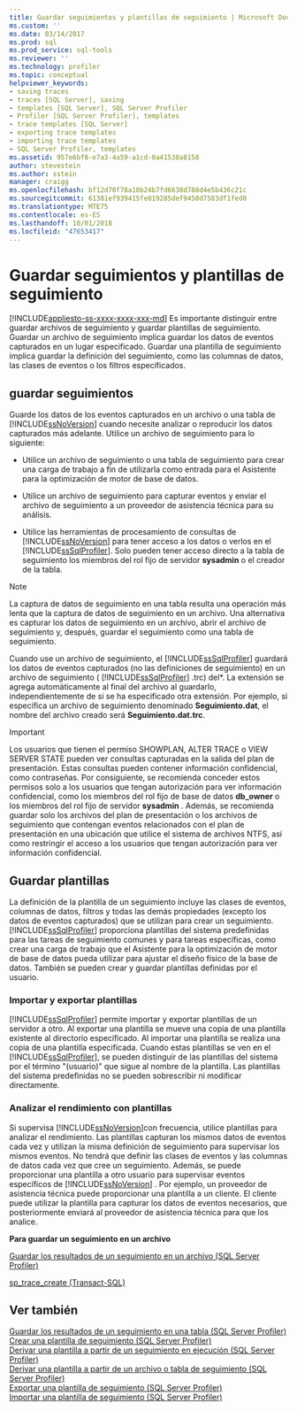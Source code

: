 ```yaml
---
title: Guardar seguimientos y plantillas de seguimiento | Microsoft Docs
ms.custom: ''
ms.date: 03/14/2017
ms.prod: sql
ms.prod_service: sql-tools
ms.reviewer: ''
ms.technology: profiler
ms.topic: conceptual
helpviewer_keywords:
- saving traces
- traces [SQL Server], saving
- templates [SQL Server], SQL Server Profiler
- Profiler [SQL Server Profiler], templates
- trace templates [SQL Server]
- exporting trace templates
- importing trace templates
- SQL Server Profiler, templates
ms.assetid: 957e6bf8-e7a3-4a59-a1cd-0a41538a8158
author: stevestein
ms.author: sstein
manager: craigg
ms.openlocfilehash: bf12d70f78a18b24b7fd6638d788d4e5b436c21c
ms.sourcegitcommit: 61381ef939415fe019285def9450d7583df1fed0
ms.translationtype: MTE75
ms.contentlocale: es-ES
ms.lasthandoff: 10/01/2018
ms.locfileid: "47653417"
---
```

# <a name="save-traces-and-trace-templates"></a>Guardar seguimientos y plantillas de seguimiento
[!INCLUDE[appliesto-ss-xxxx-xxxx-xxx-md](../../includes/appliesto-ss-xxxx-xxxx-xxx-md.md)]
  Es importante distinguir entre guardar archivos de seguimiento y guardar plantillas de seguimiento. Guardar un archivo de seguimiento implica guardar los datos de eventos capturados en un lugar especificado. Guardar una plantilla de seguimiento implica guardar la definición del seguimiento, como las columnas de datos, las clases de eventos o los filtros especificados.  
  
## <a name="saving-traces"></a>guardar seguimientos  
 Guarde los datos de los eventos capturados en un archivo o una tabla de [!INCLUDE[ssNoVersion](../../includes/ssnoversion-md.md)] cuando necesite analizar o reproducir los datos capturados más adelante. Utilice un archivo de seguimiento para lo siguiente:  
  
-   Utilice un archivo de seguimiento o una tabla de seguimiento para crear una carga de trabajo a fin de utilizarla como entrada para el Asistente para la optimización de motor de base de datos.  
  
-   Utilice un archivo de seguimiento para capturar eventos y enviar el archivo de seguimiento a un proveedor de asistencia técnica para su análisis.  
  
-   Utilice las herramientas de procesamiento de consultas de [!INCLUDE[ssNoVersion](../../includes/ssnoversion-md.md)] para tener acceso a los datos o verlos en el [!INCLUDE[ssSqlProfiler](../../includes/sssqlprofiler-md.md)]. Solo pueden tener acceso directo a la tabla de seguimiento los miembros del rol fijo de servidor **sysadmin** o el creador de la tabla.  
  
> [!NOTE]  
>  La captura de datos de seguimiento en una tabla resulta una operación más lenta que la captura de datos de seguimiento en un archivo. Una alternativa es capturar los datos de seguimiento en un archivo, abrir el archivo de seguimiento y, después, guardar el seguimiento como una tabla de seguimiento.  
  
 Cuando use un archivo de seguimiento, el [!INCLUDE[ssSqlProfiler](../../includes/sssqlprofiler-md.md)] guardará los datos de eventos capturados (no las definiciones de seguimiento) en un archivo de seguimiento ( [!INCLUDE[ssSqlProfiler](../../includes/sssqlprofiler-md.md)] .trc) del\*. La extensión se agrega automáticamente al final del archivo al guardarlo, independientemente de si se ha especificado otra extensión. Por ejemplo, si especifica un archivo de seguimiento denominado **Seguimiento.dat**, el nombre del archivo creado será **Seguimiento.dat.trc**.  
  
> [!IMPORTANT]  
>  Los usuarios que tienen el permiso SHOWPLAN, ALTER TRACE o VIEW SERVER STATE pueden ver consultas capturadas en la salida del plan de presentación. Estas consultas pueden contener información confidencial, como contraseñas. Por consiguiente, se recomienda conceder estos permisos solo a los usuarios que tengan autorización para ver información confidencial, como los miembros del rol fijo de base de datos **db_owner** o los miembros del rol fijo de servidor **sysadmin** . Además, se recomienda guardar solo los archivos del plan de presentación o los archivos de seguimiento que contengan eventos relacionados con el plan de presentación en una ubicación que utilice el sistema de archivos NTFS, así como restringir el acceso a los usuarios que tengan autorización para ver información confidencial.  
  
## <a name="saving-templates"></a>Guardar plantillas  
 La definición de la plantilla de un seguimiento incluye las clases de eventos, columnas de datos, filtros y todas las demás propiedades (excepto los datos de eventos capturados) que se utilizan para crear un seguimiento. [!INCLUDE[ssSqlProfiler](../../includes/sssqlprofiler-md.md)] proporciona plantillas del sistema predefinidas para las tareas de seguimiento comunes y para tareas específicas, como crear una carga de trabajo que el Asistente para la optimización de motor de base de datos pueda utilizar para ajustar el diseño físico de la base de datos. También se pueden crear y guardar plantillas definidas por el usuario.  
  
### <a name="importing-and-exporting-templates"></a>Importar y exportar plantillas  
 [!INCLUDE[ssSqlProfiler](../../includes/sssqlprofiler-md.md)] permite importar y exportar plantillas de un servidor a otro. Al exportar una plantilla se mueve una copia de una plantilla existente al directorio especificado. Al importar una plantilla se realiza una copia de una plantilla especificada. Cuando estas plantillas se ven en el [!INCLUDE[ssSqlProfiler](../../includes/sssqlprofiler-md.md)], se pueden distinguir de las plantillas del sistema por el término "(usuario)" que sigue al nombre de la plantilla. Las plantillas del sistema predefinidas no se pueden sobrescribir ni modificar directamente.  
  
### <a name="analyzing-performance-with-templates"></a>Analizar el rendimiento con plantillas  
 Si supervisa [!INCLUDE[ssNoVersion](../../includes/ssnoversion-md.md)]con frecuencia, utilice plantillas para analizar el rendimiento. Las plantillas capturan los mismos datos de eventos cada vez y utilizan la misma definición de seguimiento para supervisar los mismos eventos. No tendrá que definir las clases de eventos y las columnas de datos cada vez que cree un seguimiento. Además, se puede proporcionar una plantilla a otro usuario para supervisar eventos específicos de [!INCLUDE[ssNoVersion](../../includes/ssnoversion-md.md)] . Por ejemplo, un proveedor de asistencia técnica puede proporcionar una plantilla a un cliente. El cliente puede utilizar la plantilla para capturar los datos de eventos necesarios, que posteriormente enviará al proveedor de asistencia técnica para que los analice.  
  
 **Para guardar un seguimiento en un archivo**  
  
 [Guardar los resultados de un seguimiento en un archivo &#40;SQL Server Profiler&#41;](../../tools/sql-server-profiler/save-trace-results-to-a-file-sql-server-profiler.md)  
  
 [sp_trace_create &#40;Transact-SQL&#41;](../../relational-databases/system-stored-procedures/sp-trace-create-transact-sql.md)  
  
## <a name="see-also"></a>Ver también  
 [Guardar los resultados de un seguimiento en una tabla &#40;SQL Server Profiler&#41;](../../tools/sql-server-profiler/save-trace-results-to-a-table-sql-server-profiler.md)   
 [Crear una plantilla de seguimiento &#40;SQL Server Profiler&#41;](../../tools/sql-server-profiler/create-a-trace-template-sql-server-profiler.md)   
 [Derivar una plantilla a partir de un seguimiento en ejecución &#40;SQL Server Profiler&#41;](../../tools/sql-server-profiler/derive-a-template-from-a-running-trace-sql-server-profiler.md)   
 [Derivar una plantilla a partir de un archivo o tabla de seguimiento &#40;SQL Server Profiler&#41;](../../tools/sql-server-profiler/derive-a-template-from-a-trace-file-or-trace-table-sql-server-profiler.md)   
 [Exportar una plantilla de seguimiento &#40;SQL Server Profiler&#41;](../../tools/sql-server-profiler/export-a-trace-template-sql-server-profiler.md)   
 [Importar una plantilla de seguimiento &#40;SQL Server Profiler&#41;](../../tools/sql-server-profiler/import-a-trace-template-sql-server-profiler.md)  
  
  
